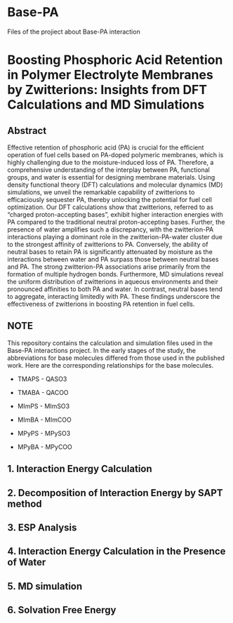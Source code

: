 # Base-PA
Files of the projiect about Base-PA interaction
# Boosting Phosphoric Acid Retention in Polymer Electrolyte Membranes by Zwitterions: Insights from DFT Calculations and MD Simulations

## Abstract

Effective retention of phosphoric acid (PA) is crucial for the efficient operation of fuel cells based on PA-doped polymeric membranes, which is highly challenging due to the moisture-induced loss of PA. Therefore, a comprehensive understanding of the interplay between PA, functional groups, and water is essential for designing membrane materials. Using density functional theory (DFT) calculations and molecular dynamics (MD) simulations, we unveil the remarkable capability of zwitterions to efficaciously sequester PA, thereby unlocking the potential for fuel cell optimization. Our DFT calculations show that zwitterions, referred to as “charged proton-accepting bases”, exhibit higher interaction energies with PA compared to the traditional neutral proton-accepting bases. Further, the presence of water amplifies such a discrepancy, with the zwitterion-PA interactions playing a dominant role in the zwitterion-PA-water cluster due to the strongest affinity of zwitterions to PA. Conversely, the ability of neutral bases to retain PA is significantly attenuated by moisture as the interactions between water and PA surpass those between neutral bases and PA. The strong zwitterion-PA associations arise primarily from the formation of multiple hydrogen bonds. Furthermore, MD simulations reveal the uniform distribution of zwitterions in aqueous environments and their pronounced affinities to both PA and water. In contrast, neutral bases tend to aggregate, interacting limitedly with PA. These findings underscore the effectiveness of zwitterions in boosting PA retention in fuel cells.

## NOTE

This repository contains the calculation and simulation files used in the Base-PA interactions project. In the early stages of the study, the abbreviations for base molecules differed from those used in the published work. Here are the corresponding relationships for the base molecules.

- TMAPS - QASO3

- TMABA - QACOO

- MImPS - MImSO3

- MImBA - MImCOO

- MPyPS - MPySO3

- MPyBA - MPyCOO

  

## 1. Interaction Energy Calculation

## 2. Decomposition of Interaction Energy by SAPT method

## 3. ESP Analysis

## 4. Interaction Energy Calculation in the Presence of Water

## 5. MD simulation

## 6. Solvation Free Energy
